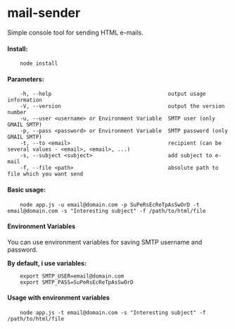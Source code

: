 mail-sender
===========

Simple console tool for sending HTML e-mails.

#### Install:

```
    node install
```


#### Parameters:
```
    -h, --help                                     output usage information
    -V, --version                                  output the version number
    -u, --user <username> or Environment Variable  SMTP user (only GMAIL SMTP)
    -p, --pass <password> or Environment Variable  SMTP password (only GMAIL SMTP)
    -t, --to <email>                               recipient (can be several values - <email>, <email>, ...)
    -s, --subject <subject>                        add subject to e-mail
    -f, --file <path>                              absolute path to file which you want send
```


#### Basic usage:
```
    node app.js -u email@domain.com -p SuPeRsEcReTpAsSwOrD -t email@domain.com -s "Interesting subject" -f /path/to/html/file
```


#### Environment Variables

You can use environment variables for saving SMTP username and password.

**By default, i use variables:**
```
    export SMTP_USER=email@domain.com
    export SMTP_PASS=SuPeRsEcReTpAsSwOrD
```


#### Usage with environment variables
```
    node app.js -t email@domain.com -s "Interesting subject" -f /path/to/html/file
```

